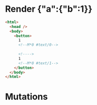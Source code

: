 # Render {"a":{"b":1}}
```html
<html>
  <head />
  <body>
    <button>
      1
      <!--M*0 #text/0-->
       
      <!---->
      1
      <!--M*0 #text/1-->
    </button>
  </body>
</html>
```

# Mutations
```

```